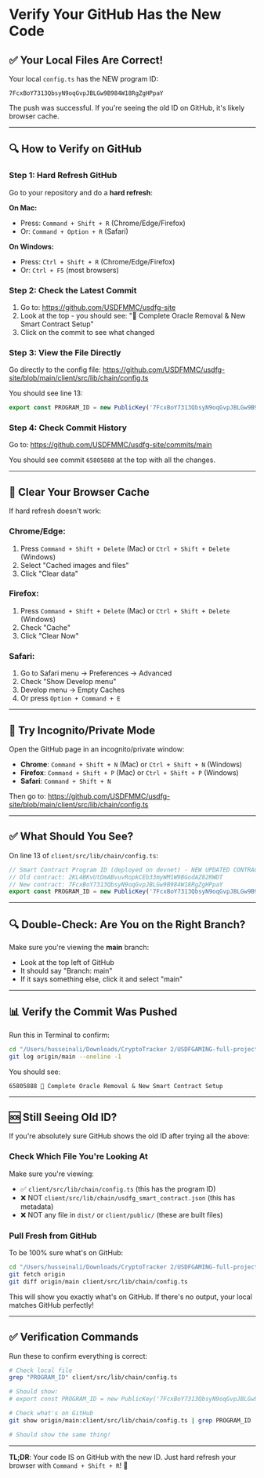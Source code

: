 # Verify Your GitHub Has the New Code

## ✅ Your Local Files Are Correct!

Your local `config.ts` has the NEW program ID:
```
7FcxBoY7313QbsyN9oqGvpJBLGw9B984W18RgZgHPpaY
```

The push was successful. If you're seeing the old ID on GitHub, it's likely browser cache.

---

## 🔍 How to Verify on GitHub

### Step 1: Hard Refresh GitHub

Go to your repository and do a **hard refresh**:

**On Mac:**
- Press: `Command + Shift + R` (Chrome/Edge/Firefox)
- Or: `Command + Option + R` (Safari)

**On Windows:**
- Press: `Ctrl + Shift + R` (Chrome/Edge/Firefox)
- Or: `Ctrl + F5` (most browsers)

### Step 2: Check the Latest Commit

1. Go to: https://github.com/USDFMMC/usdfg-site
2. Look at the top - you should see: "🚀 Complete Oracle Removal & New Smart Contract Setup"
3. Click on the commit to see what changed

### Step 3: View the File Directly

Go directly to the config file:
https://github.com/USDFMMC/usdfg-site/blob/main/client/src/lib/chain/config.ts

You should see line 13:
```typescript
export const PROGRAM_ID = new PublicKey('7FcxBoY7313QbsyN9oqGvpJBLGw9B984W18RgZgHPpaY');
```

### Step 4: Check Commit History

Go to: https://github.com/USDFMMC/usdfg-site/commits/main

You should see commit `65805888` at the top with all the changes.

---

## 🔧 Clear Your Browser Cache

If hard refresh doesn't work:

### Chrome/Edge:
1. Press `Command + Shift + Delete` (Mac) or `Ctrl + Shift + Delete` (Windows)
2. Select "Cached images and files"
3. Click "Clear data"

### Firefox:
1. Press `Command + Shift + Delete` (Mac) or `Ctrl + Shift + Delete` (Windows)
2. Check "Cache"
3. Click "Clear Now"

### Safari:
1. Go to Safari menu → Preferences → Advanced
2. Check "Show Develop menu"
3. Develop menu → Empty Caches
4. Or press `Option + Command + E`

---

## 📱 Try Incognito/Private Mode

Open the GitHub page in an incognito/private window:
- **Chrome**: `Command + Shift + N` (Mac) or `Ctrl + Shift + N` (Windows)
- **Firefox**: `Command + Shift + P` (Mac) or `Ctrl + Shift + P` (Windows)
- **Safari**: `Command + Shift + N`

Then go to: https://github.com/USDFMMC/usdfg-site/blob/main/client/src/lib/chain/config.ts

---

## ✅ What Should You See?

On line 13 of `client/src/lib/chain/config.ts`:

```typescript
// Smart Contract Program ID (deployed on devnet) - NEW UPDATED CONTRACT
// Old contract: 2KL4BKvUtDmABvuvRopkCEb33myWM1W9BGodAZ82RWDT
// New contract: 7FcxBoY7313QbsyN9oqGvpJBLGw9B984W18RgZgHPpaY
export const PROGRAM_ID = new PublicKey('7FcxBoY7313QbsyN9oqGvpJBLGw9B984W18RgZgHPpaY');
```

---

## 🔍 Double-Check: Are You on the Right Branch?

Make sure you're viewing the **main** branch:
- Look at the top left of GitHub
- It should say "Branch: main"
- If it says something else, click it and select "main"

---

## 📊 Verify the Commit Was Pushed

Run this in Terminal to confirm:

```bash
cd "/Users/husseinali/Downloads/CryptoTracker 2/USDFGAMING-full-project/USDFG GitHub/usdfg-site"
git log origin/main --oneline -1
```

You should see:
```
65805888 🚀 Complete Oracle Removal & New Smart Contract Setup
```

---

## 🆘 Still Seeing Old ID?

If you're absolutely sure GitHub shows the old ID after trying all the above:

### Check Which File You're Looking At

Make sure you're viewing:
- ✅ `client/src/lib/chain/config.ts` (this has the program ID)
- ❌ NOT `client/src/lib/chain/usdfg_smart_contract.json` (this has metadata)
- ❌ NOT any file in `dist/` or `client/public/` (these are built files)

### Pull Fresh from GitHub

To be 100% sure what's on GitHub:

```bash
cd "/Users/husseinali/Downloads/CryptoTracker 2/USDFGAMING-full-project/USDFG GitHub/usdfg-site"
git fetch origin
git diff origin/main client/src/lib/chain/config.ts
```

This will show you exactly what's on GitHub. If there's no output, your local matches GitHub perfectly!

---

## ✅ Verification Commands

Run these to confirm everything is correct:

```bash
# Check local file
grep "PROGRAM_ID" client/src/lib/chain/config.ts

# Should show:
# export const PROGRAM_ID = new PublicKey('7FcxBoY7313QbsyN9oqGvpJBLGw9B984W18RgZgHPpaY');

# Check what's on GitHub
git show origin/main:client/src/lib/chain/config.ts | grep PROGRAM_ID

# Should show the same thing!
```

---

**TL;DR**: Your code IS on GitHub with the new ID. Just hard refresh your browser with `Command + Shift + R`! 🔄

